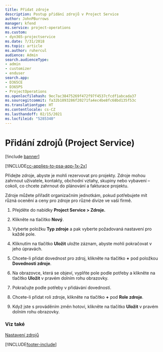 ```yaml
---
title: Přidat zdroje
description: Postup přidání zdrojů v Project Service
author: JohnPBurrows
manager: kfend
ms.service: project-operations
ms.custom:
- dyn365-projectservice
ms.date: 7/31/2018
ms.topic: article
ms.author: ruhercul
audience: Admin
search.audienceType:
- admin
- customizer
- enduser
search.app:
- D365CE
- D365PS
- ProjectOperations
ms.openlocfilehash: 9ec7ac38475269f472f97f4537cfcdf1abcada37
ms.sourcegitcommit: fa32b1893286f20271fa4ec4be8fc68bd135f53c
ms.translationtype: HT
ms.contentlocale: cs-CZ
ms.lasthandoff: 02/15/2021
ms.locfileid: "5285340"
---
```

# <a name="add-resources-project-service"></a>Přidání zdrojů (Project Service)

[!include [banner](../includes/psa-now-project-operations.md)]

[!INCLUDE[cc-applies-to-psa-app-1x-2x](../includes/cc-applies-to-psa-app-1x-2x.md)]

Přidejte zdroje, abyste je mohli rezervovat pro projekty. Zdroje mohou zahrnout uživatele, kontakty, obchodní vztahy, skupiny nebo vybavení – cokoli, co chcete zahrnout do plánování a fakturace projektu.  
  
Zdroje můžete přiřadit organizačním jednotkám, pokud potřebujete mít různá ocenění a ceny pro zdroje pro různé divize ve vaší firmě.  
  
1.  Přejděte do nabídky **Project Service > Zdroje.**  
  
2.  Klikněte na tlačítko **Nový**.  
  
3.  Vyberte položku **Typ zdroje** a pak vyberte požadovaná nastavení pro každé pole.  
  
4.  Kliknutím na tlačítko **Uložit** uložte záznam, abyste mohli pokračovat v jeho úpravách.  
  
5.  Chcete-li přidat dovednost pro zdroj, klikněte na tlačítko **+** pod položkou **Dovednosti zdroje**.  
  
6.  Na obrazovce, která se objeví, vyplňte pole podle potřeby a klikněte na tlačítko **Uložit** v pravém dolním rohu obrazovky.  
  
7.  Pokračujte podle potřeby v přidávání dovedností.  
  
8.  Chcete-li přidat roli zdroje, klikněte na tlačítko **+** pod **Role zdroje**.  
  
9. Když jste s prováděním změn hotovi, klikněte na tlačítko **Uložit** v pravém dolním rohu obrazovky.  
  
### <a name="see-also"></a>Viz také  
 [Nastavení zdrojů](../psa/set-up-resources.md)


[!INCLUDE[footer-include](../includes/footer-banner.md)]